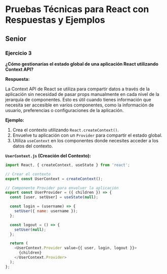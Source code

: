# Pruebas Técnicas para React con Respuestas y Ejemplos

## Senior

### Ejercicio 3
**¿Cómo gestionarías el estado global de una aplicación React utilizando Context API?**

**Respuesta:**

La Context API de React se utiliza para compartir datos a través de la aplicación sin necesidad de pasar props manualmente en cada nivel de la jerarquía de componentes. Esto es útil cuando tienes información que necesita ser accesible en varios componentes, como la información de usuario, preferencias o configuraciones de la aplicación.

**Ejemplo:**

1. Crea el contexto utilizando `React.createContext()`.
2. Envuelve tu aplicación con un `Provider` para compartir el estado global.
3. Utiliza `useContext` en los componentes donde necesites acceder a los datos del contexto.

**`UserContext.js` (Creación del Contexto):**
```javascript
import React, { createContext, useState } from 'react';

// Crear el contexto
export const UserContext = createContext();

// Componente Provider para envolver la aplicación
export const UserProvider = ({ children }) => {
  const [user, setUser] = useState(null);

  const login = (username) => {
    setUser({ name: username });
  };

  const logout = () => {
    setUser(null);
  };

  return (
    <UserContext.Provider value={{ user, login, logout }}>
      {children}
    </UserContext.Provider>
  );
};
